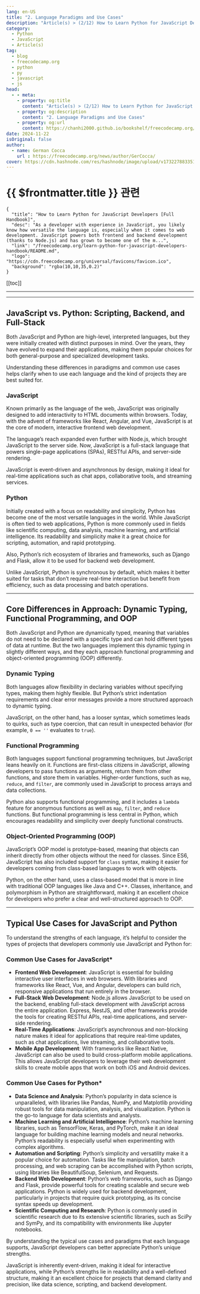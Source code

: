 ```yaml
---
lang: en-US
title: "2. Language Paradigms and Use Cases"
description: "Article(s) > (2/12) How to Learn Python for JavaScript Developers [Full Handbook]"
category:
  - Python
  - JavaScript
  - Article(s)
tag:
  - blog
  - freecodecamp.org
  - python
  - py
  - javascript
  - js
head:
  - - meta:
    - property: og:title
      content: "Article(s) > (2/12) How to Learn Python for JavaScript Developers [Full Handbook]"
    - property: og:description
      content: "2. Language Paradigms and Use Cases"
    - property: og:url
      content: https://chanhi2000.github.io/bookshelf/freecodecamp.org/learn-python-for-javascript-developers-handbook/2-language-paradigms-and-use-cases.html
date: 2024-11-22
isOriginal: false
author:
  - name: German Cocca
    url : https://freecodecamp.org/news/author/GerCocca/
cover: https://cdn.hashnode.com/res/hashnode/image/upload/v1732278833514/c23ea6ad-25b9-45c9-a7a7-c32499ca1d8b.jpeg
---
```


# {{ $frontmatter.title }} 관련

```component VPCard
{
  "title": "How to Learn Python for JavaScript Developers [Full Handbook]",
  "desc": "As a developer with experience in JavaScript, you likely know how versatile the language is, especially when it comes to web development. JavaScript powers both frontend and backend development (thanks to Node.js) and has grown to become one of the m...",
  "link": "/freecodecamp.org/learn-python-for-javascript-developers-handbook/README.md",
  "logo": "https://cdn.freecodecamp.org/universal/favicons/favicon.ico",
  "background": "rgba(10,10,35,0.2)"
}
```

[[toc]]

---

<SiteInfo
  name="How to Learn Python for JavaScript Developers [Full Handbook]"
  desc="As a developer with experience in JavaScript, you likely know how versatile the language is, especially when it comes to web development. JavaScript powers both frontend and backend development (thanks to Node.js) and has grown to become one of the m..."
  url="https://freecodecamp.org/news/learn-python-for-javascript-developers-handbook#heading-2-language-paradigms-and-use-cases"
  logo="https://cdn.freecodecamp.org/universal/favicons/favicon.ico"
  preview="https://cdn.hashnode.com/res/hashnode/image/upload/v1732278833514/c23ea6ad-25b9-45c9-a7a7-c32499ca1d8b.jpeg"/>

---

## JavaScript vs. Python: Scripting, Backend, and Full-Stack

Both JavaScript and Python are high-level, interpreted languages, but they were initially created with distinct purposes in mind. Over the years, they have evolved to expand their applications, making them popular choices for both general-purpose and specialized development tasks.

Understanding these differences in paradigms and common use cases helps clarify when to use each language and the kind of projects they are best suited for.

### <FontIcon icon="fa-brands fa-js"/>JavaScript

Known primarily as the language of the web, JavaScript was originally designed to add interactivity to HTML documents within browsers. Today, with the advent of frameworks like React, Angular, and Vue, JavaScript is at the core of modern, interactive frontend web development.

The language’s reach expanded even further with Node.js, which brought JavaScript to the server side. Now, JavaScript is a full-stack language that powers single-page applications (SPAs), RESTful APIs, and server-side rendering.

JavaScript is event-driven and asynchronous by design, making it ideal for real-time applications such as chat apps, collaborative tools, and streaming services.

### <FontIcon icon="fa-brands fa-python"/>Python

Initially created with a focus on readability and simplicity, Python has become one of the most versatile languages in the world. While JavaScript is often tied to web applications, Python is more commonly used in fields like scientific computing, data analysis, machine learning, and artificial intelligence. Its readability and simplicity make it a great choice for scripting, automation, and rapid prototyping.

Also, Python’s rich ecosystem of libraries and frameworks, such as Django and Flask, allow it to be used for backend web development.

Unlike JavaScript, Python is synchronous by default, which makes it better suited for tasks that don’t require real-time interaction but benefit from efficiency, such as data processing and batch operations.

---

## Core Differences in Approach: Dynamic Typing, Functional Programming, and OOP

Both JavaScript and Python are dynamically typed, meaning that variables do not need to be declared with a specific type and can hold different types of data at runtime. But the two languages implement this dynamic typing in slightly different ways, and they each approach functional programming and object-oriented programming (OOP) differently.

### Dynamic Typing

Both languages allow flexibility in declaring variables without specifying types, making them highly flexible. But Python’s strict indentation requirements and clear error messages provide a more structured approach to dynamic typing.

JavaScript, on the other hand, has a looser syntax, which sometimes leads to quirks, such as type coercion, that can result in unexpected behavior (for example, `0 == ''` evaluates to `true`).

### Functional Programming

Both languages support functional programming techniques, but JavaScript leans heavily on it. Functions are first-class citizens in JavaScript, allowing developers to pass functions as arguments, return them from other functions, and store them in variables. Higher-order functions, such as `map`, `reduce`, and `filter`, are commonly used in JavaScript to process arrays and data collections.

Python also supports functional programming, and it includes a `lambda` feature for anonymous functions as well as `map`, `filter`, and `reduce` functions. But functional programming is less central in Python, which encourages readability and simplicity over deeply functional constructs.

### Object-Oriented Programming (OOP)

JavaScript’s OOP model is prototype-based, meaning that objects can inherit directly from other objects without the need for classes. Since ES6, JavaScript has also included support for `class` syntax, making it easier for developers coming from class-based languages to work with objects.

Python, on the other hand, uses a class-based model that is more in line with traditional OOP languages like Java and C++. Classes, inheritance, and polymorphism in Python are straightforward, making it an excellent choice for developers who prefer a clear and well-structured approach to OOP.

---

## Typical Use Cases for JavaScript and Python

To understand the strengths of each language, it’s helpful to consider the types of projects that developers commonly use JavaScript and Python for:

### Common Use Cases for JavaScript*

- **Frontend Web Development**: JavaScript is essential for building interactive user interfaces in web browsers. With libraries and frameworks like React, Vue, and Angular, developers can build rich, responsive applications that run entirely in the browser.
- **Full-Stack Web Development**: Node.js allows JavaScript to be used on the backend, enabling full-stack development with JavaScript across the entire application. Express, NestJS, and other frameworks provide the tools for creating RESTful APIs, real-time applications, and server-side rendering.
- **Real-Time Applications**: JavaScript’s asynchronous and non-blocking nature makes it ideal for applications that require real-time updates, such as chat applications, live streaming, and collaborative tools.
- **Mobile App Development**: With frameworks like React Native, JavaScript can also be used to build cross-platform mobile applications. This allows JavaScript developers to leverage their web development skills to create mobile apps that work on both iOS and Android devices.

### Common Use Cases for Python*

- **Data Science and Analysis**: Python’s popularity in data science is unparalleled, with libraries like Pandas, NumPy, and Matplotlib providing robust tools for data manipulation, analysis, and visualization. Python is the go-to language for data scientists and analysts.
- **Machine Learning and Artificial Intelligence**: Python’s machine learning libraries, such as TensorFlow, Keras, and PyTorch, make it an ideal language for building machine learning models and neural networks. Python’s readability is especially useful when experimenting with complex algorithms.
- **Automation and Scripting**: Python’s simplicity and versatility make it a popular choice for automation. Tasks like file manipulation, batch processing, and web scraping can be accomplished with Python scripts, using libraries like BeautifulSoup, Selenium, and Requests.
- **Backend Web Development**: Python’s web frameworks, such as Django and Flask, provide powerful tools for creating scalable and secure web applications. Python is widely used for backend development, particularly in projects that require quick prototyping, as its concise syntax speeds up development.
- **Scientific Computing and Research**: Python is commonly used in scientific research due to its extensive scientific libraries, such as SciPy and SymPy, and its compatibility with environments like Jupyter notebooks.

By understanding the typical use cases and paradigms that each language supports, JavaScript developers can better appreciate Python’s unique strengths.

JavaScript is inherently event-driven, making it ideal for interactive applications, while Python’s strengths lie in readability and a well-defined structure, making it an excellent choice for projects that demand clarity and precision, like data science, scripting, and backend development.

